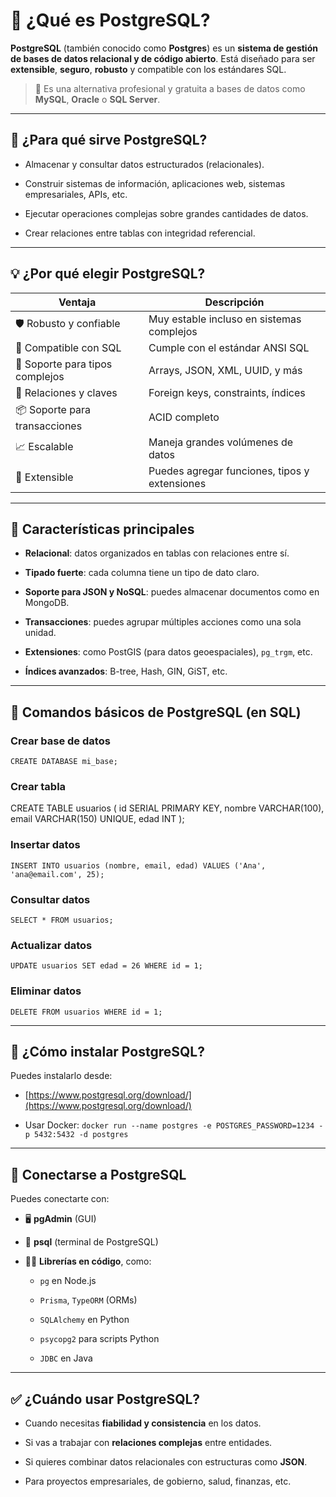 # 🐘 ¿Qué es PostgreSQL?

**PostgreSQL** (también conocido como **Postgres**) es un **sistema de gestión de bases de datos relacional y de código abierto**. Está diseñado para ser **extensible**, **seguro**, **robusto** y compatible con los estándares SQL.

> 📌 Es una alternativa profesional y gratuita a bases de datos como **MySQL**, **Oracle** o **SQL Server**.

---

## 🎯 ¿Para qué sirve PostgreSQL?

- Almacenar y consultar datos estructurados (relacionales).
    
- Construir sistemas de información, aplicaciones web, sistemas empresariales, APIs, etc.
    
- Ejecutar operaciones complejas sobre grandes cantidades de datos.
    
- Crear relaciones entre tablas con integridad referencial.
    

---

## 💡 ¿Por qué elegir PostgreSQL?

|Ventaja|Descripción|
|---|---|
|🛡️ Robusto y confiable|Muy estable incluso en sistemas complejos|
|🎯 Compatible con SQL|Cumple con el estándar ANSI SQL|
|🧠 Soporte para tipos complejos|Arrays, JSON, XML, UUID, y más|
|🔗 Relaciones y claves|Foreign keys, constraints, índices|
|📦 Soporte para transacciones|ACID completo|
|📈 Escalable|Maneja grandes volúmenes de datos|
|🔌 Extensible|Puedes agregar funciones, tipos y extensiones|

---

## 🧰 Características principales

- **Relacional**: datos organizados en tablas con relaciones entre sí.
    
- **Tipado fuerte**: cada columna tiene un tipo de dato claro.
    
- **Soporte para JSON y NoSQL**: puedes almacenar documentos como en MongoDB.
    
- **Transacciones**: puedes agrupar múltiples acciones como una sola unidad.
    
- **Extensiones**: como PostGIS (para datos geoespaciales), `pg_trgm`, etc.
    
- **Índices avanzados**: B-tree, Hash, GIN, GiST, etc.
    

---

## 🧪 Comandos básicos de PostgreSQL (en SQL)

### Crear base de datos

`CREATE DATABASE mi_base;`

### Crear tabla

CREATE TABLE usuarios (
  id SERIAL PRIMARY KEY,
  nombre VARCHAR(100),
  email VARCHAR(150) UNIQUE,
  edad INT
);

### Insertar datos

`INSERT INTO usuarios (nombre, email, edad) VALUES ('Ana', 'ana@email.com', 25);`

### Consultar datos

`SELECT * FROM usuarios;`

### Actualizar datos

`UPDATE usuarios SET edad = 26 WHERE id = 1;`

### Eliminar datos

`DELETE FROM usuarios WHERE id = 1;`

---

## 🔧 ¿Cómo instalar PostgreSQL?

Puedes instalarlo desde:

- [https://www.postgresql.org/download/](https://www.postgresql.org/download/)
    
- Usar Docker:
    `docker run --name postgres -e POSTGRES_PASSWORD=1234 -p 5432:5432 -d postgres`
    

---

## 📂 Conectarse a PostgreSQL

Puedes conectarte con:

- 🖥️ **pgAdmin** (GUI)
    
- 🧪 **psql** (terminal de PostgreSQL)
    
- 🧑‍💻 **Librerías en código**, como:
    
    - `pg` en Node.js
        
    - `Prisma`, `TypeORM` (ORMs)
        
    - `SQLAlchemy` en Python
        
    - `psycopg2` para scripts Python
        
    - `JDBC` en Java
        

---

## ✅ ¿Cuándo usar PostgreSQL?

- Cuando necesitas **fiabilidad y consistencia** en los datos.
    
- Si vas a trabajar con **relaciones complejas** entre entidades.
    
- Si quieres combinar datos relacionales con estructuras como **JSON**.
    
- Para proyectos empresariales, de gobierno, salud, finanzas, etc.